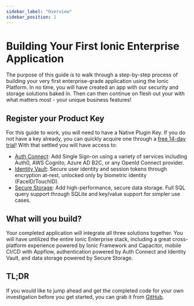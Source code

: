 ```yaml
---
sidebar_label: "Overview"
sidebar_position: 1
---
```


# Building Your First Ionic Enterprise Application

The purpose of this guide is to walk through a step-by-step process of building your very first enterprise-grade application using the Ionic Platform. In no time, you will have created an app with our security and storage solutions baked in. Then can then continue on flesh out your with what matters most - your unique business features!

## Register your Product Key

For this guide to work, you will need to have a Native Plugin Key. If you do not have a key already, you can quickly acquire one through a [free 14-day trial](#)! With that settled you will have access to:

- [Auth Connect](https://ionic.io/docs/auth-connect): Add Single Sign-on using a variety of services including Auth0, AWS Cognito, Azure AD B2C, or any OpenId Connect provider.
- [Identity Vault](https://ionic.io/docs/identity-vault): Secure user identity and session tokens through encryption at-rest, unlocked only by biometric identity (FaceID/TouchID).
- [Secure Storage](https://ionic.io/docs/secure-storage): Add high-performance, secure data storage. Full SQL query support through SQLite and key/value support for simpler use cases.

## What will you build?

Your completed application will integrate all three solutions together. You will have untilized the entire Ionic Enterprise stack, including a great cross-platform experience powered by Ionic Framework and Capacitor, mobile CI/CD with Appflow, authentication powered by Auth Connect and Identity Vault, and data storage powered by Secure Storage.

## TL;DR

If you would like to jump ahead and get the completed code for your own investigation before you get started, you can grab it from [GitHub](https://github.com/ionic-team/ionic-enterprise-starter).
